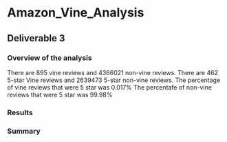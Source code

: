 # Amazon_Vine_Analysis

## Deliverable 3
### Overview of the analysis
There are 895 vine reviews and 4366021 non-vine reviews.
There are 462 5-star Vine reviews and 2639473 5-star non-vine reviews.
The percentage of vine reviews that were 5 star was 0.017%
The percentafe of non-vine reviews that were 5 star was 99.98%

### Results

### Summary
